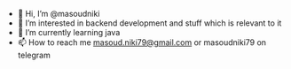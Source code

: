 - 👋 Hi, I’m @masoudniki
- 👀 I’m interested in backend development and stuff which is relevant to it
- 🌱 I’m currently learning java
- 📫 How to reach me masoud.niki79@gmail.com or masoudniki79 on telegram

<!---
masoudniki/masoudniki is a ✨ special ✨ repository because its `README.md` (this file) appears on your GitHub profile.
You can click the Preview link to take a look at your changes.
--->
